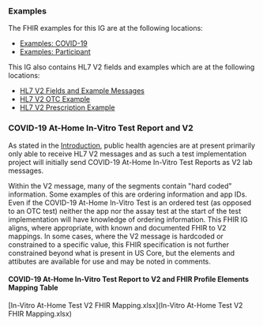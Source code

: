 ### Examples
The FHIR examples for this IG are at the following locations:
* [Examples: COVID-19](artifacts.html#examples-covid-19-at-home-in-vitro-test-report)
* [Examples: Participant](artifacts.html#examples-participant)

This IG also contains HL7 V2 fields and examples which are at the following locations:
* [HL7 V2 Fields and Example Messages](hl7_v2_fields_and_example_messages.html)
* [HL7 V2 OTC Example](at-home_in-vitro_test_over_the_counter_purchase_v2_example.html)
* [HL7 V2 Prescription Example](at-home_in-vitro_test_with_prescription_v2_example.html)

### COVID-19 At-Home In-Vitro Test Report and V2
As stated in the [Introduction](index.html#introduction), public health agencies are at present primarily only able to receive HL7 V2 messages and as such a test implementation project will initially send COVID-19 At-Home In-Vitro Test Reports as V2 lab messages.

Within the V2 message, many of the segments contain "hard coded" information. Some examples of this are ordering information and app IDs. Even if the COVID-19 At-Home In-Vitro Test is an ordered test (as opposed to an OTC test) neither the app nor the assay test at the start of the test implementation will have knowledge of ordering information. This FHIR IG aligns, where appropriate, with known and documented FHIR to V2 mappings. In some cases, where the V2 message is hardcoded or constrained to a specific value, this FHIR specification is not further constrained beyond what is present in US Core, but the elements and attibutes are available for use and may be noted in comments.

#### COVID-19 At-Home In-Vitro Test Report to V2 and FHIR Profile Elements Mapping Table
[In-Vitro At-Home Test V2 FHIR Mapping.xlsx](In-Vitro At-Home Test V2 FHIR Mapping.xlsx)
